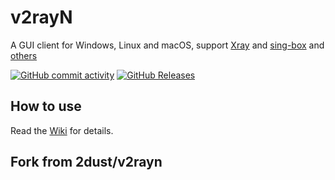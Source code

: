 # v2rayN

A GUI client for Windows, Linux and macOS, support [Xray](https://github.com/XTLS/Xray-core)
and [sing-box](https://github.com/SagerNet/sing-box)
and [others](https://github.com/FlowerRealm/v2rayN/wiki/List-of-supported-cores)

[![GitHub commit activity](https://img.shields.io/github/commit-activity/m/FlowerRealm/v2rayN)](https://github.com/FlowerRealm/v2rayN/commits/master)
[![GitHub Releases](https://img.shields.io/github/downloads/FlowerRealm/v2rayN/latest/total?logo=github)](https://github.com/FlowerRealm/v2rayN/releases)

## How to use

Read the [Wiki](https://github.com/FlowerRealm/v2rayN/wiki) for details.

## Fork from 2dust/v2rayn
